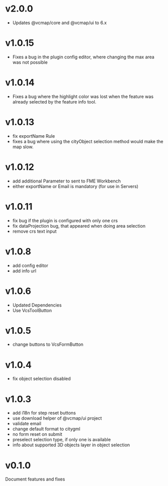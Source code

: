 # v2.0.0

- Updates @vcmap/core and @vcmap/ui to 6.x

# v1.0.15

- Fixes a bug in the plugin config editor, where changing the max area was not possible

# v1.0.14

- Fixes a bug where the highlight color was lost when the feature was already selected by the feature info tool.

# v1.0.13

- fix exportName Rule
- fixes a bug where using the cityObject selection method would make the map slow.

# v1.0.12

- add additional Parameter to sent to FME Workbench
- either exportName or Email is mandatory (for use in Servers)

# v1.0.11

- fix bug if the plugin is configured with only one crs
- fix dataProjection bug, that appeared when doing area selection
- remove crs text input

# v1.0.8

- add config editor
- add info url

# v1.0.6

- Updated Dependencies
- Use VcsToolButton

# v1.0.5

- change buttons to VcsFormButton

# v1.0.4

- fix object selection disabled

# v1.0.3

- add i18n for step reset buttons
- use download helper of @vcmap/ui project
- validate email
- change default format to citygml
- no form reset on submit
- preselect selection type, if only one is available
- info about supported 3D objects layer in object selection

# v0.1.0

Document features and fixes
